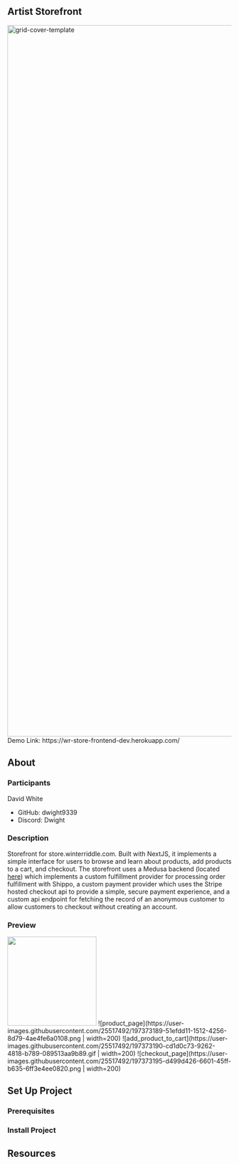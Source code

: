 ## Artist Storefront
<img width="1600" alt="grid-cover-template" src="https://user-images.githubusercontent.com/25517492/197372101-c2c1d9f1-b930-495e-a693-28f9bdbf0570.png">
Demo Link: https://wr-store-frontend-dev.herokuapp.com/

## About
### Participants
David White
- GitHub: dwight9339
- Discord: Dwight

### Description
Storefront for store.winterriddle.com. Built with NextJS, it implements a simple interface for users to browse and learn about products, add products to a cart, and checkout. The storefront uses a Medusa backend (located [here](https://github.com/dwight9339/wr-backend)) which implements a custom fulfillment provider for processing order fulfillment with Shippo, a custom payment provider which uses the Stripe hosted checkout api to provide a simple, secure payment experience, and a custom api endpoint for fetching the record of an anonymous customer to allow customers to checkout without creating an account.

### Preview
<!-- ![browsing_catalog](https://user-images.githubusercontent.com/25517492/197373177-5cf63929-0c63-4992-a102-91d9d64ed240.gif | width=200) -->
<img src="https://user-images.githubusercontent.com/25517492/197373177-5cf63929-0c63-4992-a102-91d9d64ed240.gif" width="200" />
![product_page](https://user-images.githubusercontent.com/25517492/197373189-51efdd11-1512-4256-8d79-4ae4fe6a0108.png | width=200)
![add_product_to_cart](https://user-images.githubusercontent.com/25517492/197373190-cd1d0c73-9262-4818-b789-089513aa9b89.gif | width=200)
![checkout_page](https://user-images.githubusercontent.com/25517492/197373195-d499d426-6601-45ff-b635-6ff3e4ee0820.png | width=200)

## Set Up Project
### Prerequisites

### Install Project

## Resources
